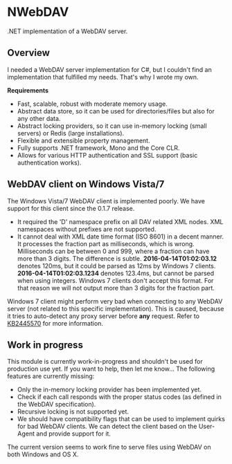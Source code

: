 # NWebDAV
.NET implementation of a WebDAV server.

## Overview
I needed a WebDAV server implementation for C#, but I couldn't find an
implementation that fulfilled my needs. That's why I wrote
my own.

__Requirements__

* Fast, scalable, robust with moderate memory usage.
* Abstract data store, so it can be used for directories/files but also for any
  other data.
* Abstract locking providers, so it can use in-memory locking (small servers)
  or Redis (large installations).
* Flexible and extensible property management.
* Fully supports .NET framework, Mono and the Core CLR.
* Allows for various HTTP authentication and SSL support (basic authentication works).

## WebDAV client on Windows Vista/7
The Windows Vista/7 WebDAV client is implemented poorly. We have support for
this client since the 0.1.7 release.

* It required the 'D' namespace prefix on all DAV related XML nodes. XML
  namespaces without prefixes are not supported.
* It cannot deal with XML date time format (ISO 8601) in a decent manner. It
  processes the fraction part as milliseconds, which is wrong. Milliseconds
  can be between 0 and 999, where a fraction can have more than 3 digits. The
  difference is subtle. __2016-04-14T01:02:03.12__ denotes 120ms, but it could
  be parsed as 12ms by Windows 7 clients. __2016-04-14T01:02:03.1234__ denotes
  123.4ms, but cannot be parsed when using integers. Windows 7 clients don't
  accept this format. For that reason we will not output more than 3 digits
  for the fraction part.

Windows 7 client might perform very bad when connecting to any WebDAV server
(not related to this specific implementation). This is caused, because it tries
to auto-detect any proxy server before __any__ request. Refer to
[KB2445570](https://support.microsoft.com/en-us/kb/2445570) for more information.

## Work in progress
This module is currently work-in-progress and shouldn't be used for production use yet. If you want to help, then let me know...
The following features are currently missing:

* Only the in-memory locking provider has been implemented yet.
* Check if each call responds with the proper status codes (as defined in the WebDAV specification).
* Recursive locking is not supported yet.
* We should have compatibility flags that can be used to implement quirks
  for bad WebDAV clients. We can detect the client based on the User-Agent
  and provide support for it.

The current version seems to work fine to serve files using WebDAV on both Windows and OS X.
